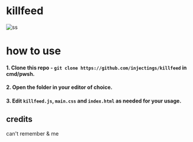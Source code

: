 # killfeed
![ss](https://r2.e-z.host/1e931256-a4b9-4b37-b539-feff5e9e0a47/ph65t3pz.gif)

# how to use
####  1. Clone this repo - ```git clone https://github.com/injectings/killfeed``` in cmd/pwsh.
####  2. Open the folder in your editor of choice.
####  3. Edit ```killfeed.js```, ```main.css``` and ```index.html``` as needed for your usage.

## credits
can't remember & me
